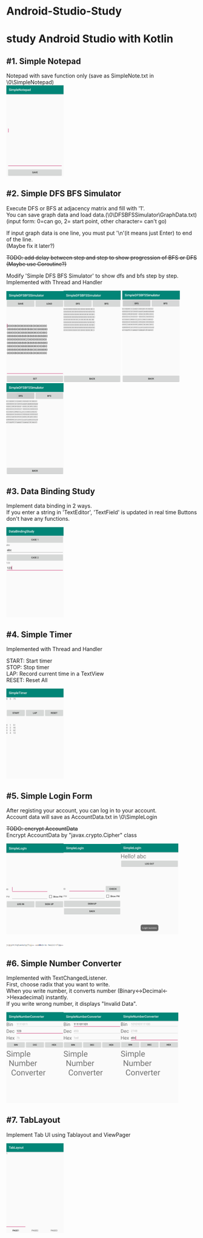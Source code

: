 # Android-Studio-Study
study Android Studio with Kotlin
=====================================================
#1. Simple Notepad 
--------------------------------------
Notepad with save function only (save as SimpleNote.txt in \0\SimpleNotepad)  
<img src="./000Screenshots/notepad/notepad.jpg" width="30%" height="30%">

#2. Simple DFS BFS Simulator  
--------------------------------------
Execute DFS or BFS at adjacency matrix and fill with '1'.  
You can save graph data and load data.(\0\DFSBFSSimulator\GraphData.txt)  
(input form: 0=can go, 2= start point, other character= can't go)  
  
If input graph data is one line, you must put '\n'(it means just Enter) to end of the line.  
(Maybe fix it later?)  

~~TODO: add delay between step and step to show progression of BFS or DFS~~  
~~(Maybe use Coroutine?)~~
  
Modify 'Simple DFS BFS Simulator' to show dfs and bfs step by step.  
Implemented with Thread and Handler  

<img src="./000Screenshots/dfsbfssimulator/dfsbfssimulator.jpg" width="30%" height="30%"><img src="./000Screenshots/dfsbfssimulator/dfsbfssimulator2.jpg" width="30%" height="30%">
<img src="./000Screenshots/dfsbfssimulator/dfsgif.gif" width="30%" height="30%"><img src="./000Screenshots/dfsbfssimulator/dfsgif.gif" width="30%" height="30%">  


#3. Data Binding Study
--------------------------------------
Implement data binding in 2 ways.  
If you enter a string in 'TextEditor', 'TextField' is updated  in real time
Buttons don't have any functions.  

<img src="./000Screenshots/databinding/databinding.jpg" width="30%" height="30%">

#4. Simple Timer
--------------------------------------
Implemented with Thread and Handler  

START: Start timer  
STOP: Stop timer  
LAP: Record current time in a TextView  
RESET: Reset All   

<img src="./000Screenshots/timer/timer.jpg" width="30%" height="30%">

#5. Simple Login Form
---------------------------------------  
After registing your account, you can log in to your account.  
Account data will save as AccountData.txt in \0\SimpleLogin  

~~TODO: encrypt AccountData~~  
Encrypt AccountData by "javax.crypto.Cipher" class  

<img src="./000Screenshots/login/login.jpg" width="30%" height="30%"><img src="./000Screenshots/login/login2.jpg" width="30%" height="30%"><img src="./000Screenshots/login/login3.jpg" width="30%" height="30%">  

<img src="./000Screenshots/login/login4.PNG" width="30%" height="30%">

#6. Simple Number Converter
---------------------------------------  
Implemented with TextChangedListener.  
First, choose radix that you want to write.   
When you write number, it converts number (Binary<->Decimal<->Hexadecimal) instantly.  
If you write wrong number, it displays "Invalid Data".   

<img src="./000Screenshots/numberconverter/converter.jpg" width="30%" height="30%"><img src="./000Screenshots/numberconverter/converter2.jpg" width="30%" height="30%"><img src="./000Screenshots/numberconverter/converter3.jpg" width="30%" height="30%">

#7. TabLayout
---------------------------------------
Implement Tab UI using Tablayout and ViewPager  

<img src="./000Screenshots/tablayout/tablayout.jpg" width="30%" height="30%">
